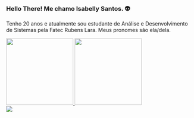 ### Hello There! Me chamo Isabelly Santos. 👽

Tenho 20 anos e atualmente sou estudante de Análise e Desenvolvimento de Sistemas pela Fatec Rubens Lara. Meus pronomes são ela/dela.

<div>
  <a href="https://github.com/bellysantos">
     <img height="180em" src="https://github-readme-stats.vercel.app/api?username=bellysantos&show_icons=true&theme=dark&include_all_commits=true&count_private=true" /)>
     <img height="180em" src="https://github-readme-stats.vercel.app/api/top-langs/?username=bellysantos&layout=compact&langs_count=16&theme=dark" /)>
    </div>
  
<div>
  <a href="https://br.linkedin.com/in/isabelly-santos-47011b199" target="_blank"><img src="https://img.shields.io/badge/LinkedIn-0077B5?style=for-the-badge&logo=linkedin&logoColor=white" target="_blank" ></a>
